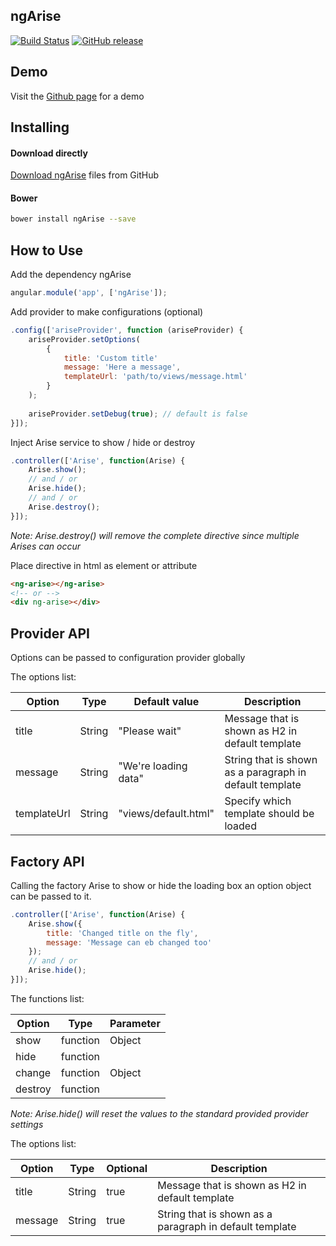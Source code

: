 ## ngArise
[![Build Status](https://travis-ci.org/rickerd/ngArise.svg?branch=master)](https://travis-ci.org/rickerd/ngArise)
[![GitHub release](https://img.shields.io/github/release/rickerd/ngarise.svg)](https://github.com/rickerd/ngArise)

## Demo
Visit the [Github page](https://rickerd.github.io/ngArise) for a demo

## Installing

#### Download directly
[Download ngArise](https://github.com/rickerd/ngarise/archive/master.zip) files from GitHub

#### Bower
```bash
bower install ngArise --save
```

## How to Use

Add the dependency ngArise
```javascript
angular.module('app', ['ngArise']);
```

Add provider to make configurations (optional)
```javascript
.config(['ariseProvider', function (ariseProvider) {
    ariseProvider.setOptions(
        {
            title: 'Custom title'
            message: 'Here a message',
            templateUrl: 'path/to/views/message.html'
        }
    );
    
    ariseProvider.setDebug(true); // default is false
}]);
```

Inject Arise service to show / hide or destroy
```javascript
.controller(['Arise', function(Arise) {
    Arise.show();
    // and / or
    Arise.hide();
    // and / or
    Arise.destroy();
}]);
```

*Note: Arise.destroy() will remove the complete directive since multiple Arises can occur*

Place directive in html as element or attribute
``` html
<ng-arise></ng-arise>
<!-- or -->
<div ng-arise></div>
```

## Provider API

Options can be passed to configuration provider globally

The options list:

|       Option      |                 Type                |         Default value          |                   Description                           |
| ----------------- | ----------------------------------- | ------------------------------ | ------------------------------------------------------- |
| title             | String                              | "Please wait"                  | Message that is shown as H2 in default template         |
| message           | String                              | "We're loading data"           | String that is shown as a paragraph in default template |
| templateUrl       | String                              | "views/default.html"           | Specify which template should be loaded                 |

## Factory API

Calling the factory Arise to show or hide the loading box an option object can be passed to it.

```javascript
.controller(['Arise', function(Arise) {
    Arise.show({
        title: 'Changed title on the fly',
        message: 'Message can eb changed too'
    });
    // and / or
    Arise.hide();
}]);
```

The functions list:

|       Option      |                 Type                |             Parameter            |
| ----------------- | ----------------------------------- | -------------------------------- |
| show              | function                            | Object | title, message          |
| hide              | function                            |                                  |
| change            | function                            | Object | title, message          |
| destroy           | function                            |                                  |

*Note: Arise.hide() will reset the values to the standard provided provider settings*

The options list:

|       Option      |                 Type                |             Optional           |                   Description                           |
| ----------------- | ----------------------------------- | ------------------------------ | ------------------------------------------------------- |
| title             | String                              | true                           | Message that is shown as H2 in default template         |
| message           | String                              | true                           | String that is shown as a paragraph in default template |
